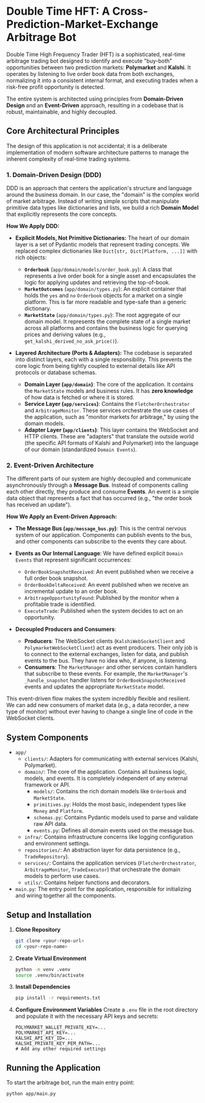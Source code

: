 # Double Time HFT: A Cross-Prediction-Market-Exchange Arbitrage Bot

Double Time High Frequency Trader (HFT) is a sophisticated, real-time arbitrage trading bot designed to identify and execute "buy-both" opportunities between two prediction markets: **Polymarket** and **Kalshi**. It operates by listening to live order book data from both exchanges, normalizing it into a consistent internal format, and executing trades when a risk-free profit opportunity is detected.

The entire system is architected using principles from **Domain-Driven Design** and an **Event-Driven** approach, resulting in a codebase that is robust, maintainable, and highly decoupled.

## Core Architectural Principles

The design of this application is not accidental; it is a deliberate implementation of modern software architecture patterns to manage the inherent complexity of real-time trading systems.

### 1. Domain-Driven Design (DDD)

DDD is an approach that centers the application's structure and language around the business domain. In our case, the "domain" is the complex world of market arbitrage. Instead of writing simple scripts that manipulate primitive data types like dictionaries and lists, we build a rich **Domain Model** that explicitly represents the core concepts.

**How We Apply DDD:**

* **Explicit Models, Not Primitive Dictionaries:** The heart of our domain layer is a set of Pydantic models that represent trading concepts. We replaced complex dictionaries like `Dict[str, Dict[Platform, ...]]` with rich objects:
    * **`Orderbook`** (`app/domain/models/order_book.py`): A class that represents a live order book for a single asset and encapsulates the logic for applying updates and retrieving the top-of-book.
    * **`MarketOutcomes`** (`app/domain/types.py`): An explicit container that holds the `yes` and `no` `Orderbook` objects for a market on a single platform. This is far more readable and type-safe than a generic dictionary.
    * **`MarketState`** (`app/domain/types.py`): The root aggregate of our domain model. It represents the complete state of a single market across all platforms and contains the business logic for querying prices and deriving values (e.g., `get_kalshi_derived_no_ask_price()`).

* **Layered Architecture (Ports & Adapters):** The codebase is separated into distinct layers, each with a single responsibility. This prevents the core logic from being tightly coupled to external details like API protocols or database schemas.
    * **Domain Layer (`app/domain`)**: The core of the application. It contains the `MarketState` models and business rules. It has **zero knowledge** of how data is fetched or where it is stored.
    * **Service Layer (`app/services`)**: Contains the `FletcherOrchestrator` and `ArbitrageMonitor`. These services orchestrate the use cases of the application, such as "monitor markets for arbitrage," by using the domain models.
    * **Adapter Layer (`app/clients`)**: This layer contains the WebSocket and HTTP clients. These are "adapters" that translate the outside world (the specific API formats of Kalshi and Polymarket) into the language of our domain (standardized `Domain Events`).

### 2. Event-Driven Architecture

The different parts of our system are highly decoupled and communicate asynchronously through a **Message Bus**. Instead of components calling each other directly, they produce and consume **Events**. An event is a simple data object that represents a fact that has occurred (e.g., "the order book has received an update").

**How We Apply an Event-Driven Approach:**

* **The Message Bus (`app/message_bus.py`)**: This is the central nervous system of our application. Components can publish events to the bus, and other components can subscribe to the events they care about.

* **Events as Our Internal Language**: We have defined explicit `Domain Events` that represent significant occurrences:
    * `OrderBookSnapshotReceived`: An event published when we receive a full order book snapshot.
    * `OrderBookDeltaReceived`: An event published when we receive an incremental update to an order book.
    * `ArbitrageOpportunityFound`: Published by the monitor when a profitable trade is identified.
    * `ExecuteTrade`: Published when the system decides to act on an opportunity.

* **Decoupled Producers and Consumers**:
    * **Producers**: The WebSocket clients (`KalshiWebSocketClient` and `PolymarketWebSocketClient`) act as event producers. Their only job is to connect to the external exchanges, listen for data, and publish events to the bus. They have no idea who, if anyone, is listening.
    * **Consumers**: The `MarketManager` and other services contain handlers that subscribe to these events. For example, the `MarketManager`'s `_handle_snapshot` handler listens for `OrderBookSnapshotReceived` events and updates the appropriate `MarketState` model.

This event-driven flow makes the system incredibly flexible and resilient. We can add new consumers of market data (e.g., a data recorder, a new type of monitor) without ever having to change a single line of code in the WebSocket clients.

## System Components

* `app/`
    * `clients/`: Adapters for communicating with external services (Kalshi, Polymarket).
    * `domain/`: The core of the application. Contains all business logic, models, and events. It is completely independent of any external framework or API.
        * `models/`: Contains the rich domain models like `Orderbook` and `MarketState`.
        * `primitives.py`: Holds the most basic, independent types like `Money` and `Platform`.
        * `schemas.py`: Contains Pydantic models used to parse and validate raw API data.
        * `events.py`: Defines all domain events used on the message bus.
    * `infra/`: Contains infrastructure concerns like logging configuration and environment settings.
    * `repositories/`: An abstraction layer for data persistence (e.g., `TradeRepository`).
    * `services/`: Contains the application services (`FletcherOrchestrator`, `ArbitrageMonitor`, `TradeExecutor`) that orchestrate the domain models to perform use cases.
    * `utils/`: Contains helper functions and decorators.
* `main.py`: The entry point for the application, responsible for initializing and wiring together all the components.

## Setup and Installation

1.  **Clone Repository**
    ```bash
    git clone <your-repo-url>
    cd <your-repo-name>
    ```

2.  **Create Virtual Environment**
    ```bash
    python -m venv .venv
    source .venv/bin/activate
    ```

3.  **Install Dependencies**
    ```bash
    pip install -r requirements.txt
    ```

4.  **Configure Environment Variables**
    Create a `.env` file in the root directory and populate it with the necessary API keys and secrets:
    ```env
    POLYMARKET_WALLET_PRIVATE_KEY=...
    POLYMARKET_API_KEY=...
    KALSHI_API_KEY_ID=...
    KALSHI_PRIVATE_KEY_PEM_PATH=...
    # Add any other required settings
    ```

## Running the Application

To start the arbitrage bot, run the main entry point:

```bash
python app/main.py